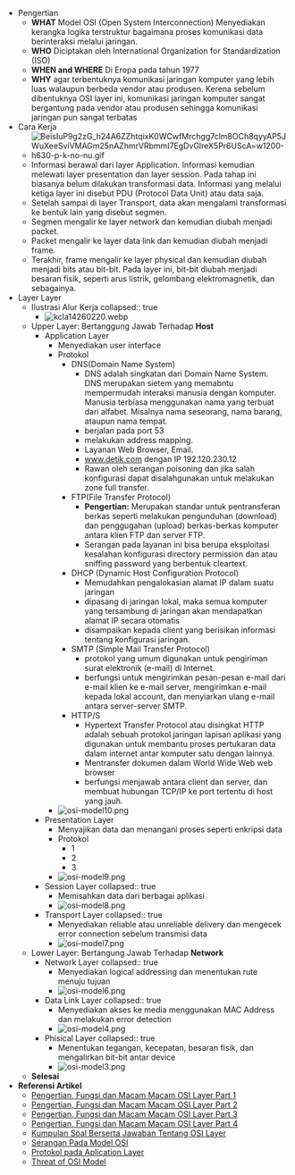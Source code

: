 - Pengertian
	- **WHAT** Model OSI (Open System Interconnection) Menyediakan kerangka logika terstruktur bagaimana proses komunikasi data berinteraksi melalui jaringan.
	- **WHO** Diciptakan oleh International Organization for Standardization (ISO)
	- **WHEN and WHERE** Di Eropa pada tahun 1977
	- **WHY** agar terbentuknya komunikasi jaringan komputer yang lebih luas walaupun berbeda vendor atau produsen. Kerena sebelum dibentuknya OSI layer ini, komunikasi jaringan komputer sangat bergantung pada vendor atau produsen sehingga komunikasi jaringan pun sangat terbatas
- Cara Kerja
	- ![BeisIuP9g2zG_h24A6ZZhtqixK0WCwfMrchgg7clm8OCh8qyyAP5JWuXeeSviVMAGm25nAZhmrVRbmmI7EgDvGlreX5Pr6UScA=w1200-h630-p-k-no-nu.gif](../assets/BeisIuP9g2zG_h24A6ZZhtqixK0WCwfMrchgg7clm8OCh8qyyAP5JWuXeeSviVMAGm25nAZhmrVRbmmI7EgDvGlreX5Pr6UScA=w1200-h630-p-k-no-nu_1649591926233_0.gif)
	- Informasi berawal dari layer Application. Informasi kemudian melewati layer presentation dan layer session. Pada tahap ini biasanya belum dilakukan transformasi data. Informasi yang melalui ketiga layer ini disebut PDU (Protocol Data Unit) atau data saja.
	- Setelah sampai di layer Transport, data akan mengalami transformasi ke bentuk lain yang disebut segmen.
	- Segmen mengalir ke layer network dan kemudian diubah menjadi packet.
	- Packet mengalir ke layer data link dan kemudian diubah menjadi frame.
	- Terakhir, frame mengalir ke layer physical dan kemudian diubah menjadi bits atau bit-bit. Pada layer ini, bit-bit diubah menjadi besaran fisik, seperti arus listrik, gelombang elektromagnetik, dan sebagainya.
- Layer Layer
	- Ilustrasi Alur Kerja
	  collapsed:: true
		- ![kcla14260220.webp](../assets/kcla14260220_1649593328195_0.webp)
	- Upper Layer: Bertanggung Jawab Terhadap **Host** <ins></ins>
		- Application Layer
			- Menyediakan user interface
			- Protokol
				- DNS(Domain Name System)
					- DNS adalah singkatan dari Domain Name System. DNS merupakan sietem yang memabntu mempermudah interaksi manusia dengan komputer. Manusia terbiasa menggunakan nama yang terbuat dari alfabet. Misalnya nama seseorang, nama barang, ataupun nama tempat.
					- berjalan pada port 53
					- melakukan address mapping.
					- Layanan Web Browser, Email.
					- www.detik.com dengan IP 192.120.230.12
					- Rawan oleh serangan poisoning dan jika salah konfigurasi dapat disalahgunakan untuk melakukan zone full transfer.
				- FTP(File Transfer Protocol)
					- **Pengertian:** Merupakan standar untuk pentransferan berkas seperti melakukan pengunduhan (download) dan penggugahan (upload) berkas-berkas komputer antara klien FTP dan server FTP.
					- Serangan pada layanan ini bisa berupa eksploitasi kesalahan konfigurasi directory permission dan atau sniffing password yang berbentuk cleartext.
				- DHCP (Dynamic Host Configuration Protocol)
					- Memudahkan pengalokasian alamat IP dalam suatu jaringan
					- dipasang di jaringan lokal, maka semua komputer yang tersambung di jaringan akan mendapatkan alamat IP secara otomatis
					- disampaikan kepada client yang berisikan informasi tentang konfigurasi jaringan.
				- SMTP (Simple Mail Transfer Protocol)
					- protokol yang umum digunakan untuk pengiriman surat elektronik (e-mail) di Internet.
					- berfungsi untuk mengirimkan pesan-pesan e-mail dari e-mail klien ke e-mail server, mengirimkan e-mail kepada lokal account, dan menyiarkan ulang e-mail antara server-server SMTP.
				- HTTP/S
					- Hypertext Transfer Protocol atau disingkat HTTP adalah sebuah protokol jaringan lapisan aplikasi yang digunakan untuk membantu proses pertukaran data dalam internet antar komputer satu dengan lainnya.
					- Mentransfer dokumen dalam World Wide Web web browser
					- berfungsi menjawab antara client dan server, dan membuat hubungan TCP/IP ke port tertentu di host yang jauh.
			- ![osi-model10.png](../assets/osi-model10_1649579311045_0.png)
		- Presentation Layer
			- Menyajikan data dan menangani proses seperti enkripsi data
			- Protokol
				- 1
				- 2
				- 3
			- ![osi-model9.png](../assets/osi-model9_1649592444046_0.png)
		- Session Layer
		  collapsed:: true
			- Memisahkan data dari berbagai aplikasi
			- ![osi-model8.png](../assets/osi-model8_1649592459662_0.png)
		- Transport Layer
		  collapsed:: true
			- Menyediakan reliable atau unreliable delivery dan mengecek error connection sebelum transmisi data
			- ![osi-model7.png](../assets/osi-model7_1649592553154_0.png)
	- Lower Layer: Bertangung Jawab Terhadap **Network**
		- Network Layer
		  collapsed:: true
			- Menyediakan logical addressing dan menentukan rute menuju tujuan
			- ![osi-model6.png](../assets/osi-model6_1649592614728_0.png)
		- Data Link Layer
		  collapsed:: true
			- Menyediakan akses ke media menggunakan MAC Address dan melakukan error detection
			- ![osi-model4.png](../assets/osi-model4_1649592624167_0.png)
		- Phisical Layer
		  collapsed:: true
			- Menentukan tegangan, kecepatan, besaran fisik, dan mengalirkan bit-bit antar device
			- ![osi-model3.png](../assets/osi-model3_1649592633963_0.png)
	- **Selesai**
- **Referensi Artikel**
	- [Pengertian, Fungsi dan Macam Macam OSI Layer Part 1](https://onlinelearning.binus.ac.id/computer-science/post/7-osi-layer)
	- [Pengertian, Fungsi dan Macam Macam OSI Layer Part 2](https://www.javatpoint.com/osi-model)
	- [Pengertian, Fungsi dan Macam Macam OSI Layer Part 3](https://www.sekawanmedia.co.id/blog/osi-layer/)
	- [Pengertian, Fungsi dan Macam Macam OSI Layer Part 4](https://www.nesabamedia.com/pengertian-osi-layer/)
	- [Kumpulan Soal Berserta Jawaban Tentang OSI Layer](https://seputarinfotech.blogspot.com/2021/03/contoh-soal-dan-jawaban-osi-layer.html)
	- [Serangan Pada Model OSI](https://akhmadkun.wordpress.com/2012/11/05/hacking-serangan-pada-model-osi/)
	- [Protokol pada Aplication Layer](http://lea.si.fti.unand.ac.id/2013/12/protocol-pada-application-layer/)
	- [Threat of OSI Model](https://training.nhlearninggroup.com/blog/7-layers-of-cybersecurity-threats-in-the-iso-osi-model)